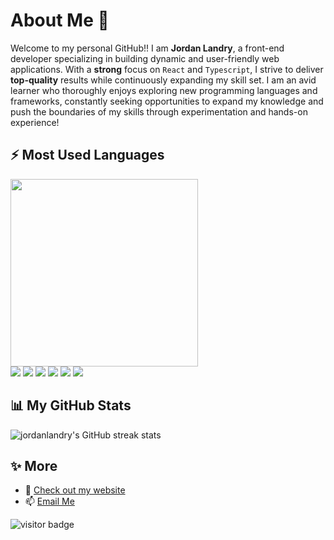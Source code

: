 # About Me 👋

Welcome to my personal GitHub!! I am **Jordan Landry**, a front-end developer specializing in building dynamic and user-friendly web applications. With a **strong** focus on `React` and `Typescript`, I strive to deliver **top-quality** results while continuously expanding my skill set. I am an avid learner who thoroughly enjoys exploring new programming languages and frameworks, constantly seeking opportunities to expand my knowledge and push the boundaries of my skills through experimentation and hands-on experience!

## ⚡ Most Used Languages

<img height="300em" src="https://github-readme-stats.vercel.app/api/top-langs/?username=jordanlandry&layout=compact&langs_count=8&hide=css,html,javascript&theme=dark" />

<div display="flex">
  <img src="https://img.shields.io/badge/React-%2320232a.svg?logo=react&logoColor=%2361DAFB" />
  <img src="https://img.shields.io/badge/React_Native-%2320232a.svg?logo=react" />
  <img src="https://img.shields.io/badge/Expo-000020?logo=expo&logoColor=fff" />
  <img src="https://img.shields.io/badge/Angular-%23DD0031.svg?logo=angular&logoColor=white" />
  <img src="https://img.shields.io/badge/Firebase-039BE5?logo=Firebase&logoColor=white" />
  <img src="https://img.shields.io/badge/MongoDB-%234ea94b.svg?logo=mongodb&logoColor=white" />
</div>

## 📊 My GitHub Stats

![jordanlandry's GitHub streak stats](https://github-readme-streak-stats.herokuapp.com/?user=poket-jordan&theme=dark&hide_border=true)

## ✨ More

- 🔗 [Check out my website](https://jordanlandry.github.io/portfolio)
- 📫 [Email Me](mailto:jordan.g.landry@gmail.com)

<img src="https://komarev.com/ghpvc/?username=jordanlandry&color=brightgreen" alt="visitor badge"/>
